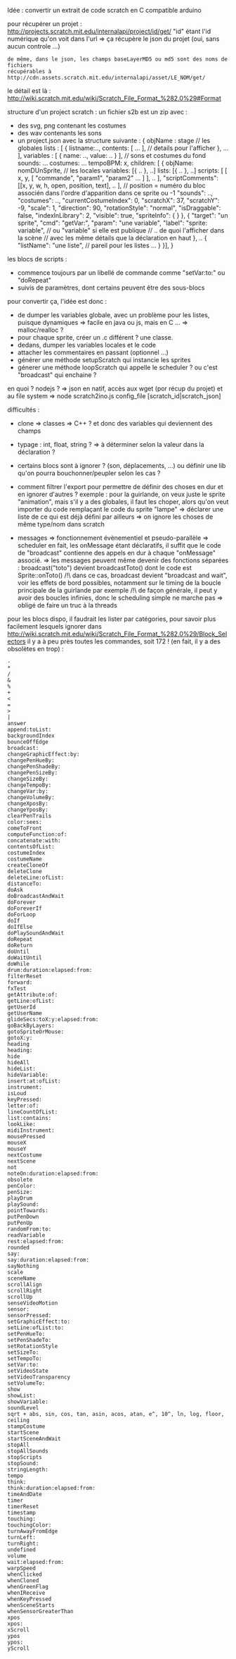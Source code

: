 Idée : convertir un extrait de code scratch en C compatible arduino

pour récupérer un projet :
	http://projects.scratch.mit.edu/internalapi/project/id/get/
	"id" étant l'id numérique qu'on voit dans l'url
	=> ça récupère le json du projet (oui, sans aucun controle ...)

	de même, dans le json, les champs baseLayerMD5 ou md5 sont des noms de fichiers
	récupérables à http://cdn.assets.scratch.mit.edu/internalapi/asset/LE_NOM/get/

le détail est là :
	http://wiki.scratch.mit.edu/wiki/Scratch_File_Format_%282.0%29#Format

structure d'un project scratch : un fichier s2b est un zip avec :
- des svg, png contenant les costumes
- des wav contenants les sons
- un project.json avec la structure suivante :
{
	objName : stage
	// les globales
	lists : [
		{
			listname:..,
			contents: [ ... ],
			// details pour l'afficher
		}, ...
	],
	variables : [ { name: .., value: .. } ],
	// sons et costumes du fond
	sounds: ...
	costumes: ...
	tempoBPM: x,
	children: [
		{
			objName: nomDUnSprite,
			// les locales
			variables: [{ .. }, ..]
			lists: [{ .. }, ..]
			scripts: [
				[ x, y, [ "commande", "param1", "param2" ... ] ], ..
			],
			"scriptComments": [[x, y, w, h, open, position, text], .. ],
			// position = numéro du bloc associén dans l'ordre d'apparition dans ce sprite ou -1
			"sounds": ..,
			"costumes": ..,
			"currentCostumeIndex": 0,
			"scratchX": 37,
			"scratchY": -9,
			"scale": 1,
			"direction": 90,
			"rotationStyle": "normal",
			"isDraggable": false,
			"indexInLibrary": 2,
			"visible": true,
			"spriteInfo": {	}
		},
		{
			"target": "un sprite",
			"cmd": "getVar:",
			"param": "une variable",
			"label": "sprite: variable", // ou "variable" si elle est publique
			// .. de quoi l'afficher dans la scène
			// avec les même détails que la déclaration en haut
		}, ..
		{
			"listName": "une liste", // pareil pour les listes ...
		}
	}],
}

les blocs de scripts :
- commence toujours par un libellé de commande comme "setVar:to:" ou "doRepeat"
- suivis de paramètres, dont certains peuvent être des sous-blocs

pour convertir ça, l'idée est donc :
- de dumper les variables globale, avec un problème pour les listes, puisque dynamiques
  => facile en java ou js, mais en C ... => malloc/realloc ?
- pour chaque sprite, créer un .c différent ? une classe.
- dedans, dumper les variables locales et le code
- attacher les commentaires en passant (optionnel ...)
- générer une méthode setupScratch qui instancie les sprites
- génerer une méthode loopScratch qui appelle le scheduler ? ou c'est "broadcast" qui enchaine ?

en quoi ?
	nodejs ? => json en natif, accès aux wget (por récup du projet) et au file system
	=> node scratch2ino.js config_file [scratch_id|scratch_json]

difficultés :
- clone => classes => C++ ?
  et donc des variables qui deviennent des champs

- typage : int, float, string ? => à déterminer selon la valeur dans la déclaration ?

- certains blocs sont à ignorer ? (son, déplacements, ...)
  ou définir une lib qu'on pourra bouchonner/peupler selon les cas ?

- comment filtrer l'export pour permettre de définir des choses en dur et en ignorer d'autres ?
  exemple : pour la guirlande, on veux juste le sprite "animation", mais s'il y a des globales, il faut
    les choper, alors qu'on veut importer du code remplaçant le code du sprite "lampe"
  => déclarer une liste de ce qui est déjà défini par ailleurs => on ignore les choses de même type/nom dans scratch

- messages => fonctionnement évènementiel et pseudo-parallèle => scheduler
  en fait, les onMessage étant déclaratifs, il suffit que le code de "broadcast"
  contienne des appels en dur à chaque "onMessage" associé.
  => les messages peuvent même devenir des fonctions séparées : broadcast("toto")
  devient broadcastToto() dont le code est Sprite::onToto()
/!\ dans ce cas, broadcast devient "broadcast and wait", voir les effets de bord possibles,
  notamment sur le timing de la boucle principale de la guirlande par exemple
/!\ de façon générale, il peut y avoir des boucles infinies, donc le scheduling simple ne marche pas
 => obligé de faire un truc à la threads
 
pour les blocs dispo, il faudrait les lister par catégories, pour savoir
plus facilement lesquels ignorer
dans http://wiki.scratch.mit.edu/wiki/Scratch_File_Format_%282.0%29/Block_Selectors il
y a à peu près toutes les commandes, soit 172 ! (en fait, il y a des obsolètes en trop) :

	-
	*
	/
	&
	%
	+
	<
	=
	>
	|
	answer
	append:toList:
	backgroundIndex
	bounceOffEdge
	broadcast:
	changeGraphicEffect:by:
	changePenHueBy:
	changePenShadeBy:
	changePenSizeBy:
	changeSizeBy:
	changeTempoBy:
	changeVar:by:
	changeVolumeBy:
	changeXposBy:
	changeYposBy:
	clearPenTrails
	color:sees:
	comeToFront
	computeFunction:of:
	concatenate:with:
	contentsOfList:
	costumeIndex
	costumeName
	createCloneOf
	deleteClone
	deleteLine:ofList:
	distanceTo:
	doAsk
	doBroadcastAndWait
	doForever
	doForeverIf
	doForLoop
	doIf
	doIfElse
	doPlaySoundAndWait
	doRepeat
	doReturn
	doUntil
	doWaitUntil
	doWhile
	drum:duration:elapsed:from:
	filterReset
	forward:
	fxTest
	getAttribute:of:
	getLine:ofList:
	getUserId
	getUserName
	glideSecs:toX:y:elapsed:from:
	goBackByLayers:
	gotoSpriteOrMouse:
	gotoX:y:
	heading
	heading:
	hide
	hideAll
	hideList:
	hideVariable:
	insert:at:ofList:
	instrument:
	isLoud
	keyPressed:
	letter:of:
	lineCountOfList:
	list:contains:
	lookLike:
	midiInstrument:
	mousePressed
	mouseX
	mouseY
	nextCostume
	nextScene
	not
	noteOn:duration:elapsed:from:
	obsolete
	penColor:
	penSize:
	playDrum
	playSound:
	pointTowards:
	putPenDown
	putPenUp
	randomFrom:to:
	readVariable
	rest:elapsed:from:
	rounded
	say:
	say:duration:elapsed:from:
	sayNothing
	scale
	sceneName
	scrollAlign
	scrollRight
	scrollUp
	senseVideoMotion
	sensor:
	sensorPressed:
	setGraphicEffect:to:
	setLine:ofList:to:
	setPenHueTo:
	setPenShadeTo:
	setRotationStyle
	setSizeTo:
	setTempoTo:
	setVar:to:
	setVideoState
	setVideoTransparency
	setVolumeTo:
	show
	showList:
	showVariable:
	soundLevel
	sqrt + abs, sin, cos, tan, asin, acos, atan, e^, 10^, ln, log, floor, ceiling
	stampCostume
	startScene
	startSceneAndWait
	stopAll
	stopAllSounds
	stopScripts
	stopSound:
	stringLength:
	tempo
	think:
	think:duration:elapsed:from:
	timeAndDate
	timer
	timerReset
	timestamp
	touching:
	touchingColor:
	turnAwayFromEdge
	turnLeft:
	turnRight:
	undefined
	volume
	wait:elapsed:from:
	warpSpeed
	whenClicked
	whenCloned
	whenGreenFlag
	whenIReceive
	whenKeyPressed
	whenSceneStarts
	whenSensorGreaterThan
	xpos
	xpos:
	xScroll
	ypos
	ypos:
	yScroll
	